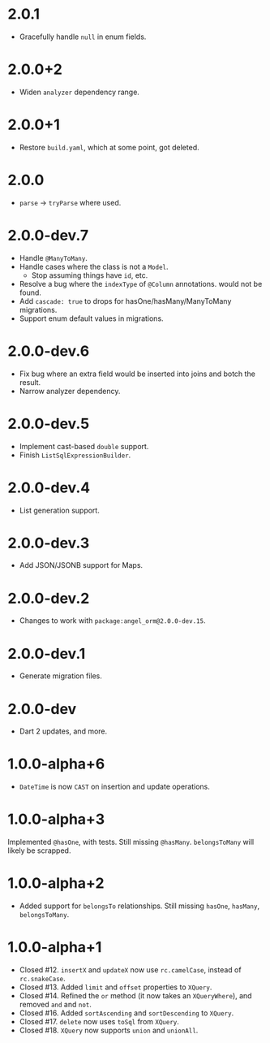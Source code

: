 # 2.0.1
* Gracefully handle `null` in enum fields.

# 2.0.0+2
* Widen `analyzer` dependency range.

# 2.0.0+1
* Restore `build.yaml`, which at some point, got deleted.

# 2.0.0
* `parse` -> `tryParse` where used.

# 2.0.0-dev.7
* Handle `@ManyToMany`.
* Handle cases where the class is not a `Model`.
    * Stop assuming things have `id`, etc.
* Resolve a bug where the `indexType` of `@Column` annotations. would not be found.
* Add `cascade: true` to drops for hasOne/hasMany/ManyToMany migrations.
* Support enum default values in migrations.

# 2.0.0-dev.6
* Fix bug where an extra field would be inserted into joins and botch the result.
* Narrow analyzer dependency.

# 2.0.0-dev.5
* Implement cast-based `double` support.
* Finish `ListSqlExpressionBuilder`.

# 2.0.0-dev.4
* List generation support.

# 2.0.0-dev.3
* Add JSON/JSONB support for Maps.

# 2.0.0-dev.2
* Changes to work with `package:angel_orm@2.0.0-dev.15`.

# 2.0.0-dev.1
* Generate migration files.

# 2.0.0-dev
* Dart 2 updates, and more.

# 1.0.0-alpha+6
* `DateTime` is now `CAST` on insertion and update operations.

# 1.0.0-alpha+3
Implemented `@hasOne`, with tests. Still missing `@hasMany`.
`belongsToMany` will likely be scrapped.

# 1.0.0-alpha+2
* Added support for `belongsTo` relationships. Still missing `hasOne`, `hasMany`, `belongsToMany`.

# 1.0.0-alpha+1
* Closed #12. `insertX` and `updateX` now use `rc.camelCase`, instead of `rc.snakeCase`.
* Closed #13. Added `limit` and `offset` properties to `XQuery`.
* Closed #14. Refined the `or` method (it now takes an `XQueryWhere`), and removed `and` and `not`.
* Closed #16. Added `sortAscending` and `sortDescending` to `XQuery`.
* Closed #17. `delete` now uses `toSql` from `XQuery`.
* Closed #18. `XQuery` now supports `union` and `unionAll`.
